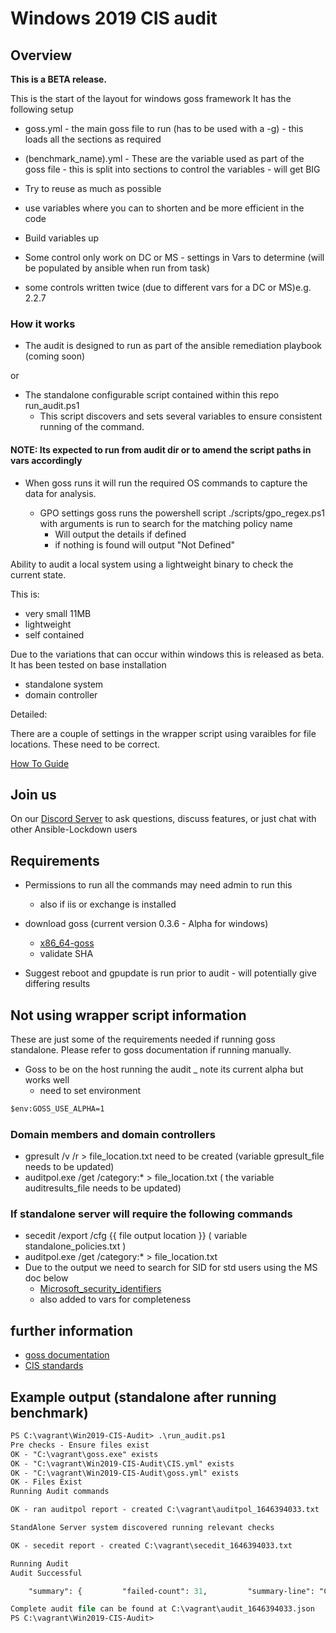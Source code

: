 # Windows 2019 CIS audit

## Overview

**This is a BETA release.**

This is the start of the layout for windows goss framework
It has the following setup

- goss.yml - the main goss file to run (has to be used with a -g) - this loads all the sections as required
- (benchmark_name).yml - These are the variable used as part of the goss file - this is split into sections to control the variables - will get BIG

- Try to reuse as much as possible
- use variables where you can to shorten and be more efficient in the code
- Build variables up
- Some control only work on DC or MS - settings in Vars to determine (will be populated by ansible when run from task)
- some controls written twice (due to different vars for a DC or MS)e.g. 2.2.7

### How it works

- The audit is designed to run as part of the ansible remediation playbook (coming soon)

 or

- The standalone configurable script contained within this repo run_audit.ps1
  - This script discovers and sets several variables to ensure consistent running of the command.

#### NOTE: Its expected to run from audit dir or to amend the script paths in vars accordingly

- When goss runs it will run the required OS commands to capture the data for analysis.

  - GPO settings goss runs the powershell script ./scripts/gpo_regex.ps1 with arguments is run to search for the matching policy name
    - Will output the details if defined
    - if nothing is found will output "Not Defined"

Ability to audit a local system using a lightweight binary to check the current state.

This is:

- very small 11MB
- lightweight
- self contained

Due to the variations that can occur within windows this is released as beta.
It has been tested on base installation

- standalone system
- domain controller

Detailed:

There are a couple of settings in the wrapper script using varaibles for file locations. These need to be correct.

[How To Guide](Docs/Security_remediation_and_auditing.MD)

## Join us

On our [Discord Server](https://discord.gg/JFxpSgPFEJ) to ask questions, discuss features, or just chat with other Ansible-Lockdown users

## Requirements

- Permissions to run all the commands may need admin to run this
  - also if iis or exchange is installed

- download goss (current version 0.3.6 - Alpha for windows)
  - [x86_64-goss](https://github.com/aelsabbahy/goss/releases/download/v0.3.goss-alpha-windows-amd64.exe)
  - validate SHA

- Suggest reboot and gpupdate is run prior to audit - will potentially give differing results

## Not using wrapper script information

These are just some of the requirements needed if running goss standalone.
Please refer to goss documentation if running manually.

- Goss to be on the host running the audit _ note its current alpha but works well
  - need to set environment

```txt
$env:GOSS_USE_ALPHA=1
```

### Domain members and domain controllers

- gpresult /v /r > file_location.txt need to be created (variable gpresult_file  needs to be updated)
- auditpol.exe /get /category:* > file_location.txt ( the variable auditresults_file needs to be updated)

### If standalone server will require the following commands

- secedit /export /cfg {{ file output location }} ( variable standalone_policies.txt )
- auditpol.exe /get /category:* > file_location.txt
- Due to the output we need to search for SID for std users using the MS doc below
  - [Microsoft_security_identifiers](https://docs.microsoft.com/en-us/troubleshoot/windows-server/identity/security-identifiers-in-windows)
  - also added to vars for completeness

## further information

- [goss documentation](https://github.com/aelsabbahy/goss/blob/master/docs/manual.md#patterns)
- [CIS standards](https://www.cisecurity.org)

## Example output (standalone after running benchmark)

```ps
PS C:\vagrant\Win2019-CIS-Audit> .\run_audit.ps1
Pre checks - Ensure files exist
OK - "C:\vagrant\goss.exe" exists
OK - "C:\vagrant\Win2019-CIS-Audit\CIS.yml" exists
OK - "C:\vagrant\Win2019-CIS-Audit\goss.yml" exists
OK - Files Exist
Running Audit commands

OK - ran auditpol report - created C:\vagrant\auditpol_1646394033.txt

StandAlone Server system discovered running relevant checks

OK - secedit report - created C:\vagrant\secedit_1646394033.txt

Running Audit
Audit Successful

    "summary": {         "failed-count": 31,         "summary-line": "Count: 661, Failed: 31, Duration: 44.994s",         "test-count": 661,         "total-duration": 44993809300     } }

Complete audit file can be found at C:\vagrant\audit_1646394033.json
PS C:\vagrant\Win2019-CIS-Audit>
```
